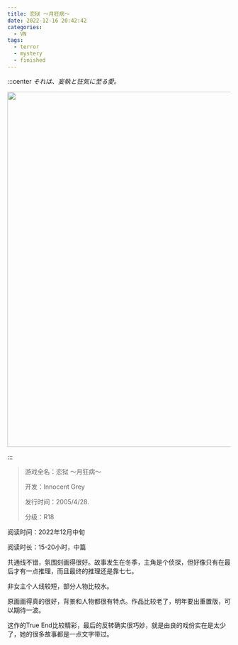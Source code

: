 ```yaml
---
title: 恋狱 ～月狂病～
date: 2022-12-16 20:42:42
categories:
  - VN
tags:
  - terror
  - mystery
  - finished
---
```


:::center
*それは、妄執と狂気に至る愛。*

<img src="../yulo.jpg" style="width: 50rem"></img>

:::

> 游戏全名：恋狱 ～月狂病～
> 
> 开发：Innocent Grey
> 
> 发行时间：2005/4/28.
> 
> 分级：R18

阅读时间：2022年12月中旬

阅读时长：15-20小时，中篇

共通线不错，氛围刻画得很好。故事发生在冬季，主角是个侦探，但好像只有在最后才有一点推理，而且最终的推理还是靠七七。

非女主个人线较短，部分人物比较水。

原画画得真的很好，背景和人物都很有特点。作品比较老了，明年要出重置版，可以期待一波。

这作的True End比较精彩，最后的反转确实很巧妙，就是由良的戏份实在是太少了，她的很多故事都是一点文字带过。
